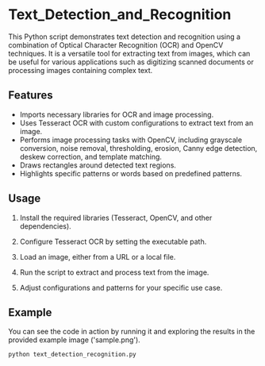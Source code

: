 # Text_Detection_and_Recognition
                                                                                                                        
                     
This Python script demonstrates text detection and recognition using a combination of Optical Character Recognition (OCR) and OpenCV techniques. It is a versatile tool for extracting text from images, which can be useful for various applications such as digitizing scanned documents or processing images containing complex text.

## Features
        
- Imports necessary libraries for OCR and image processing.
- Uses Tesseract OCR with custom configurations to extract text from an image.                       
- Performs image processing tasks with OpenCV, including grayscale conversion, noise removal, thresholding, erosion, Canny edge detection, deskew correction, and template matching.
- Draws rectangles around detected text regions.
- Highlights specific patterns or words based on predefined patterns.
                                                                                                                                                                                                                      
## Usage
                                                       
1. Install the required libraries (Tesseract, OpenCV, and other dependencies).

2. Configure Tesseract OCR by setting the executable path.                                   

3. Load an image, either from a URL or a local file.

4. Run the script to extract and process text from the image.

5. Adjust configurations and patterns for your specific use case.

## Example

You can see the code in action by running it and exploring the results in the provided example image ('sample.png').

```bash
python text_detection_recognition.py
